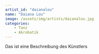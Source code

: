 ```yaml
---
artist_id: "daianalou"
name: "Daiana Lou"
image: /assets/img/artists/daianalou.jpg
categories:
    - Tanz
    - Akrobatik
---
```

Das ist eine Beschreibung des Künstlers
